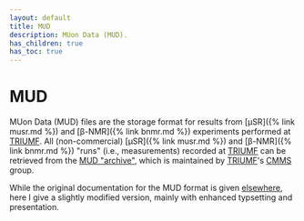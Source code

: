 ```yaml
---
layout: default
title: MUD
description: MUon Data (MUD).
has_children: true
has_toc: true
---
```


# MUD

MUon Data (MUD) files are the storage format for results from
[µSR]({% link musr.md %}) and [β-NMR]({% link bnmr.md %})
experiments performed at [TRIUMF].
All (non-commercial) [µSR]({% link musr.md %}) and [β-NMR]({% link bnmr.md %})
"runs" (i.e., measurements) recorded at [TRIUMF]
can be retrieved from the [MUD "archive"],
which is maintained by [TRIUMF]'s [CMMS] group.

While the original documentation for the MUD format is given
[elsewhere](http://cmms.triumf.ca/mud/ "MUon Data (MUD) access"),
here I give a slightly modified version,
mainly with enhanced typsetting and presentation.

[CMMS]: http://cmms.triumf.ca/
[MUD "archive"]: http://cmms.triumf.ca/mud/runSel.html
[TRIUMF]: https://www.triumf.ca/
